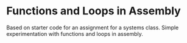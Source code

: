 # Functions and Loops in Assembly

Based on starter code for an assignment for a systems class. Simple experimentation with functions and loops in assembly.
